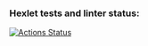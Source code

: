 ### Hexlet tests and linter status:
[![Actions Status](https://github.com/arsael/frontend-project-44/workflows/hexlet-check/badge.svg)](https://github.com/arsael/frontend-project-44/actions)